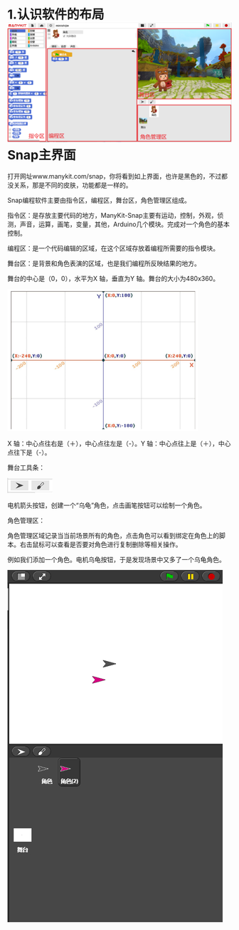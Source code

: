 # 1.认识软件的布局![](/assets/snap1.png)Snap主界面

打开网址www.manykit.com/snap，你将看到如上界面，也许是黑色的，不过都没关系，那是不同的皮肤，功能都是一样的。

Snap编程软件主要由指令区，编程区，舞台区，角色管理区组成。

指令区：是存放主要代码的地方，ManyKit-Snap主要有运动，控制，外观，侦测，声音，运算，画笔，变量，其他，Arduino几个模块。完成对一个角色的基本控制。

编程区：是一个代码编辑的区域，在这个区域存放着编程所需要的指令模块。

舞台区：是背景和角色表演的区域，也是我们编程所反映结果的地方。

舞台的中心是（0，0），水平为X 轴，垂直为Y 轴。舞台的大小为480x360。

![](/assets/stage.png)

X 轴：中心点往右是（＋），中心点往左是（-）。Y 轴：中心点往上是（＋），中心点往下是（-）。

舞台工具条：

![](/assets/添加角色工具栏.png)

电机箭头按钮，创建一个“乌龟”角色，点击画笔按钮可以绘制一个角色。

角色管理区：

角色管理区域记录当当前场景所有的角色，点击角色可以看到绑定在角色上的脚本。右击鼠标可以查看是否要对角色进行复制删除等相关操作。

例如我们添加一个角色。电机乌龟按钮，于是发现场景中又多了一个乌龟角色。

![](/assets/addactor.png)

